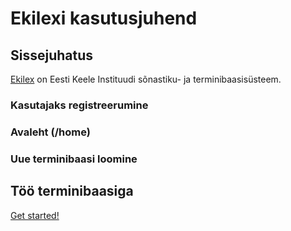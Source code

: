 # Ekilexi kasutusjuhend

## Sissejuhatus
[Ekilex](https://ekilex.eki.ee/) on Eesti Keele Instituudi sõnastiku- ja terminibaasisüsteem.

### Kasutajaks registreerumine

### Avaleht (/home)

### Uue terminibaasi loomine

## Töö terminibaasiga 

[Get started!](test.md)

